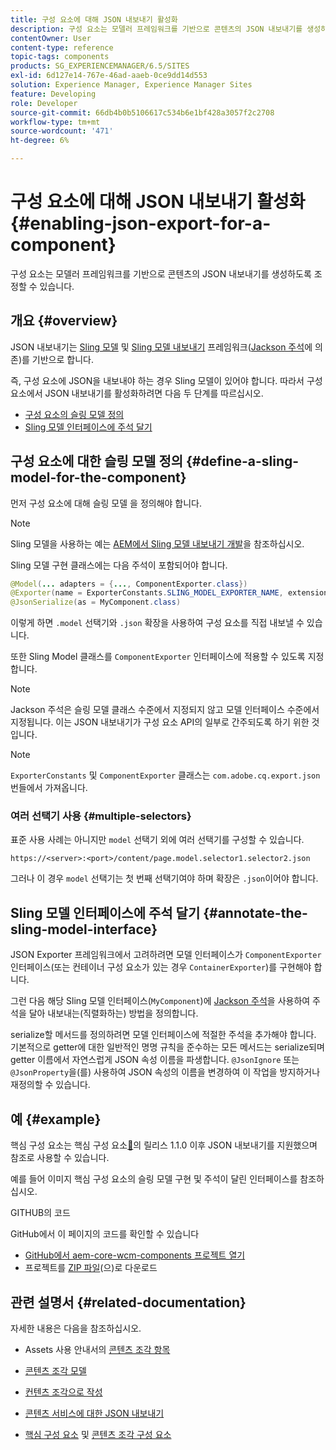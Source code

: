 ```yaml
---
title: 구성 요소에 대해 JSON 내보내기 활성화
description: 구성 요소는 모델러 프레임워크를 기반으로 콘텐츠의 JSON 내보내기를 생성하도록 조정할 수 있습니다.
contentOwner: User
content-type: reference
topic-tags: components
products: SG_EXPERIENCEMANAGER/6.5/SITES
exl-id: 6d127e14-767e-46ad-aaeb-0ce9dd14d553
solution: Experience Manager, Experience Manager Sites
feature: Developing
role: Developer
source-git-commit: 66db4b0b5106617c534b6e1bf428a3057f2c2708
workflow-type: tm+mt
source-wordcount: '471'
ht-degree: 6%

---
```


# 구성 요소에 대해 JSON 내보내기 활성화{#enabling-json-export-for-a-component}

구성 요소는 모델러 프레임워크를 기반으로 콘텐츠의 JSON 내보내기를 생성하도록 조정할 수 있습니다.

## 개요 {#overview}

JSON 내보내기는 [Sling 모델](https://sling.apache.org/documentation/bundles/models.html) 및 [Sling 모델 내보내기](https://sling.apache.org/documentation/bundles/models.html#exporter-framework-since-130) 프레임워크([Jackson 주석](https://github.com/FasterXML/jackson-annotations/wiki/Jackson-Annotations)에 의존)를 기반으로 합니다.

즉, 구성 요소에 JSON을 내보내야 하는 경우 Sling 모델이 있어야 합니다. 따라서 구성 요소에서 JSON 내보내기를 활성화하려면 다음 두 단계를 따르십시오.

* [구성 요소의 슬링 모델 정의](/help/sites-developing/json-exporter-components.md#define-a-sling-model-for-the-component)
* [Sling 모델 인터페이스에 주석 달기](#annotate-the-sling-model-interface)

## 구성 요소에 대한 슬링 모델 정의 {#define-a-sling-model-for-the-component}

먼저 구성 요소에 대해 슬링 모델 을 정의해야 합니다.

>[!NOTE]
>
>Sling 모델을 사용하는 예는 [AEM에서 Sling 모델 내보내기 개발](https://experienceleague.adobe.com/docs/experience-manager-learn/foundation/development/develop-sling-model-exporter.html?lang=ko-KR)을 참조하십시오.

Sling 모델 구현 클래스에는 다음 주석이 포함되어야 합니다.

```java
@Model(... adapters = {..., ComponentExporter.class})
@Exporter(name = ExporterConstants.SLING_MODEL_EXPORTER_NAME, extensions = ExporterConstants.SLING_MODEL_EXTENSION)
@JsonSerialize(as = MyComponent.class)
```

이렇게 하면 `.model` 선택기와 `.json` 확장을 사용하여 구성 요소를 직접 내보낼 수 있습니다.

또한 Sling Model 클래스를 `ComponentExporter` 인터페이스에 적용할 수 있도록 지정합니다.

>[!NOTE]
>
>Jackson 주석은 슬링 모델 클래스 수준에서 지정되지 않고 모델 인터페이스 수준에서 지정됩니다. 이는 JSON 내보내기가 구성 요소 API의 일부로 간주되도록 하기 위한 것입니다.

>[!NOTE]
>
>`ExporterConstants` 및 `ComponentExporter` 클래스는 `com.adobe.cq.export.json` 번들에서 가져옵니다.

### 여러 선택기 사용 {#multiple-selectors}

표준 사용 사례는 아니지만 `model` 선택기 외에 여러 선택기를 구성할 수 있습니다.

```
https://<server>:<port>/content/page.model.selector1.selector2.json
```

그러나 이 경우 `model` 선택기는 첫 번째 선택기여야 하며 확장은 `.json`이어야 합니다.

## Sling 모델 인터페이스에 주석 달기 {#annotate-the-sling-model-interface}

JSON Exporter 프레임워크에서 고려하려면 모델 인터페이스가 `ComponentExporter` 인터페이스(또는 컨테이너 구성 요소가 있는 경우 `ContainerExporter`)를 구현해야 합니다.

그런 다음 해당 Sling 모델 인터페이스(`MyComponent`)에 [Jackson 주석](https://github.com/FasterXML/jackson-annotations/wiki/Jackson-Annotations)을 사용하여 주석을 달아 내보내는(직렬화하는) 방법을 정의합니다.

serialize할 메서드를 정의하려면 모델 인터페이스에 적절한 주석을 추가해야 합니다. 기본적으로 getter에 대한 일반적인 명명 규칙을 준수하는 모든 메서드는 serialize되며 getter 이름에서 자연스럽게 JSON 속성 이름을 파생합니다. `@JsonIgnore` 또는 `@JsonProperty`을(를) 사용하여 JSON 속성의 이름을 변경하여 이 작업을 방지하거나 재정의할 수 있습니다.

## 예 {#example}

핵심 구성 요소는 핵심 구성 요소[&#128279;](https://experienceleague.adobe.com/docs/experience-manager-core-components/using/introduction.html?lang=ko-KR)의 릴리스 1.1.0 이후 JSON 내보내기를 지원했으며 참조로 사용할 수 있습니다.

예를 들어 이미지 핵심 구성 요소의 슬링 모델 구현 및 주석이 달린 인터페이스를 참조하십시오.

GITHUB의 코드

GitHub에서 이 페이지의 코드를 확인할 수 있습니다

* [GitHub에서 aem-core-wcm-components 프로젝트 열기](https://github.com/Adobe-Marketing-Cloud/aem-core-wcm-components)
* 프로젝트를 [ZIP 파일](https://github.com/Adobe-Marketing-Cloud/aem-core-wcm-components/archive/master.zip)(으)로 다운로드

## 관련 설명서 {#related-documentation}

자세한 내용은 다음을 참조하십시오.

* Assets 사용 안내서의 [콘텐츠 조각 항목](https://helpx.adobe.com/kr/experience-manager/6-4/assets/user-guide.html?topic=/experience-manager/6-4/assets/morehelp/content-fragments.ug.js)

* [콘텐츠 조각 모델](/help/assets/content-fragments/content-fragments-models.md)
* [컨텐츠 조각으로 작성](/help/sites-authoring/content-fragments.md)
* [콘텐츠 서비스에 대한 JSON 내보내기](/help/sites-developing/json-exporter.md)
* [핵심 구성 요소](https://experienceleague.adobe.com/docs/experience-manager-core-components/using/introduction.html?lang=ko-KR) 및 [콘텐츠 조각 구성 요소](https://helpx.adobe.com/kr/experience-manager/core-components/using/content-fragment-component.html)

